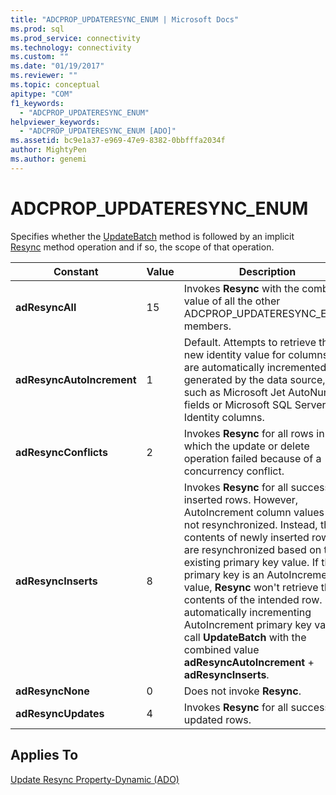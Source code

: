 ```yaml
---
title: "ADCPROP_UPDATERESYNC_ENUM | Microsoft Docs"
ms.prod: sql
ms.prod_service: connectivity
ms.technology: connectivity
ms.custom: ""
ms.date: "01/19/2017"
ms.reviewer: ""
ms.topic: conceptual
apitype: "COM"
f1_keywords: 
  - "ADCPROP_UPDATERESYNC_ENUM"
helpviewer_keywords: 
  - "ADCPROP_UPDATERESYNC_ENUM [ADO]"
ms.assetid: bc9e1a37-e969-47e9-8382-0bbfffa2034f
author: MightyPen
ms.author: genemi
---
```

# ADCPROP_UPDATERESYNC_ENUM
Specifies whether the [UpdateBatch](../../../ado/reference/ado-api/updatebatch-method.md) method is followed by an implicit [Resync](../../../ado/reference/ado-api/resync-method.md) method operation and if so, the scope of that operation.  
  
|Constant|Value|Description|  
|--------------|-----------|-----------------|  
|**adResyncAll**|15|Invokes **Resync** with the combined value of all the other ADCPROP_UPDATERESYNC_ENUM members.|  
|**adResyncAutoIncrement**|1|Default. Attempts to retrieve the new identity value for columns that are automatically incremented or generated by the data source, such as Microsoft Jet AutoNumber fields or Microsoft SQL Server Identity columns.|  
|**adResyncConflicts**|2|Invokes **Resync** for all rows in which the update or delete operation failed because of a concurrency conflict.|  
|**adResyncInserts**|8|Invokes **Resync** for all successfully inserted rows. However, AutoIncrement column values are not resynchronized. Instead, the contents of newly inserted rows are resynchronized based on the existing primary key value. If the primary key is an AutoIncrement value, **Resync** won't retrieve the contents of the intended row. For automatically incrementing AutoIncrement primary key values, call **UpdateBatch** with the combined value **adResyncAutoIncrement** + **adResyncInserts**.|  
|**adResyncNone**|0|Does not invoke **Resync**.|  
|**adResyncUpdates**|4|Invokes **Resync** for all successfully updated rows.|  
  
## Applies To  
 [Update Resync Property-Dynamic (ADO)](../../../ado/reference/ado-api/update-resync-property-dynamic-ado.md)
